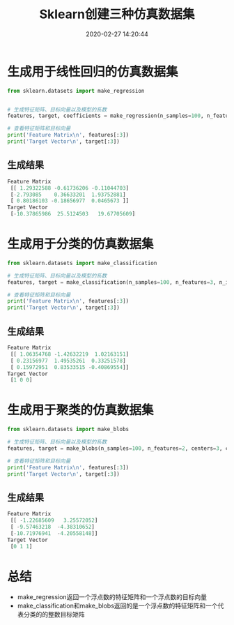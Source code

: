 ﻿---
title: Sklearn创建三种仿真数据集
date: 2020-02-27 14:20:44
summary: 本文分享Sklearn创建三种仿真数据集的方法。
tags:
- Python
- Scikit-Learn
categories:
- Python
---

# 生成用于线性回归的仿真数据集

```python
from sklearn.datasets import make_regression


# 生成特征矩阵、目标向量以及模型的系数
features, target, coefficients = make_regression(n_samples=100, n_features=3, n_informative=3, n_targets=1, noise=0.0, coef=True, random_state=1)

# 查看特征矩阵和目标向量
print('Feature Matrix\n', features[:3])
print('Target Vector\n', target[:3])
```

## 生成结果

```python
Feature Matrix
 [[ 1.29322588 -0.61736206 -0.11044703]
 [-2.793085    0.36633201  1.93752881]
 [ 0.80186103 -0.18656977  0.0465673 ]]
Target Vector
 [-10.37865986  25.5124503   19.67705609]
```

# 生成用于分类的仿真数据集

```python
from sklearn.datasets import make_classification

# 生成特征矩阵、目标向量以及模型的系数
features, target = make_classification(n_samples=100, n_features=3, n_informative=3, n_redundant=0, n_classes=2, weights=[.25, .75], random_state=1)

# 查看特征矩阵和目标向量
print('Feature Matrix\n', features[:3])
print('Target Vector\n', target[:3])
```

## 生成结果

```python
Feature Matrix
 [[ 1.06354768 -1.42632219  1.02163151]
 [ 0.23156977  1.49535261  0.33251578]
 [ 0.15972951  0.83533515 -0.40869554]]
Target Vector
 [1 0 0]
```

# 生成用于聚类的仿真数据集

```python
from sklearn.datasets import make_blobs

# 生成特征矩阵、目标向量以及模型的系数
features, target = make_blobs(n_samples=100, n_features=2, centers=3, cluster_std=0.5, shuffle=True, random_state=1)

# 查看特征矩阵和目标向量
print('Feature Matrix\n', features[:3])
print('Target Vector\n', target[:3])
```

## 生成结果

```python
Feature Matrix
 [[ -1.22685609   3.25572052]
 [ -9.57463218  -4.38310652]
 [-10.71976941  -4.20558148]]
Target Vector
 [0 1 1]
```

# 总结

- make_regression返回一个浮点数的特征矩阵和一个浮点数的目标向量
- make_classification和make_blobs返回的是一个浮点数的特征矩阵和一个代表分类的的整数目标矩阵
